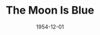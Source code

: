 ---
title: The Moon Is Blue
date: 1954-12-01
closing_date: 1954-12-11
layout: productions
featured_image: 
image_caption:
image_credit:
playbill: 
category: 
Theatre: Theatre Jacksonville
Venue: Little Theatre
cast:
  David Slater: Jay Harder
  Donald Gresham: Jerome Fletcher
  Michael O'Neill: Bill Desinger
  Patty O'Neill: Sally Kemp
crew:
  Assistant Director: Jeanne Strickland
  Construction and painting:
    - Laurel Barton
    - Bronston Cass
    - Esther Barnes
    - Melvin Barnert
    - Elaine Barnert
    - L.J. Gift
    - Budd Porter
    - Nina Branch
    - Barbara Meyer
    - Mary Wallis
    - Bill Diesinger
    - Fritz Ashworth
    - Alice Wise
    - Alice Nunn
    - Nat Nunn
    - Fritz Gipson
    - Dick Strock
    - Fred Miner
    - Mildred Thomas
    - Don Anderson
    - Bill West
    - Betty Green
    - Dick Winkler
    - Walter Gomel
    - Margaret Lafferty
    - Elizabeth Reed
    - Shirley Jackson
    - Bob Adams
    - Margaret Burt
    - Doy Wheeler
    - Henry Bittman
    - Jan Cowart
    - Judy Powell
    - Retta Kirby
  Director: Paul Geisenhof
  Light Controls: Barbara Meyer
  Make-up Assistant:
    - Mattie Godwin
    - Polly Clendening
  Make-up Chairman: Nina Branch
  Properties Assistant:
    - Rose Forney
    - Margaret Lafferty
    - Margaret Burt
    - Nat Nunn
  Properties Chairman: Esher Barnes
  Sound and Music:
    - Anne Rogers
    - Retta Lackey
  Stage Manager:
    - Hobson Blackmon
    - Bill Diesinger
  Wardrobe Assistant:
    - Ruth Klein
    - Eileen Duval
    - Iris Ann Taylor
    - Virginia Gomel
    - Jane White
    - Edith Price
    - Pat Williams
    - Millie Barnert
    - Betty Ogilvie
    - Leone Thurston
  Wardrobe Chairman: Marion Foster
  Wardrobe Co-ordinator: Becky Rogers
orchestra:
external_links:
---